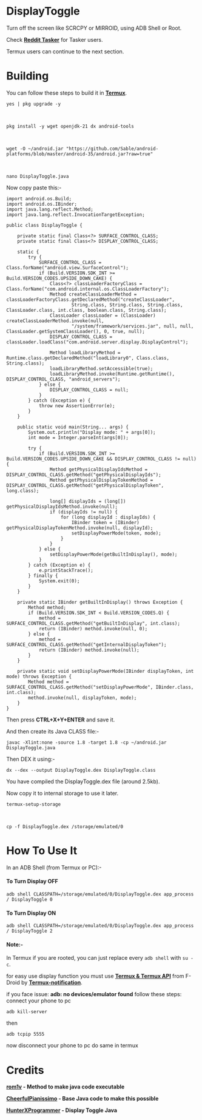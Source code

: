 # DisplayToggle
Turn off the screen like SCRCPY or MIRROID, using ADB Shell or Root.

Check **[Reddit Tasker](https://www.reddit.com/r/tasker/comments/12bcdnj/project_share_turn_display_onoff_dont_disturb/)** for Tasker users.

Termux users can continue to the next section.

# Building
You can follow these steps to build it in **[Termux](https://f-droid.org/repo/com.termux_1020.apk)**.

    yes | pkg upgrade -y

&nbsp;

    pkg install -y wget openjdk-21 dx android-tools

&nbsp;

    wget -O ~/android.jar "https://github.com/Sable/android-platforms/blob/master/android-35/android.jar?raw=true"

&nbsp;

    nano DisplayToggle.java

Now copy paste this:-

```
import android.os.Build;
import android.os.IBinder;
import java.lang.reflect.Method;
import java.lang.reflect.InvocationTargetException;

public class DisplayToggle {

	private static final Class<?> SURFACE_CONTROL_CLASS;
	private static final Class<?> DISPLAY_CONTROL_CLASS;

	static {
		try {
			SURFACE_CONTROL_CLASS = Class.forName("android.view.SurfaceControl");
			if (Build.VERSION.SDK_INT >= Build.VERSION_CODES.UPSIDE_DOWN_CAKE) {
				Class<?> classLoaderFactoryClass = Class.forName("com.android.internal.os.ClassLoaderFactory");
				Method createClassLoaderMethod = classLoaderFactoryClass.getDeclaredMethod("createClassLoader",
						String.class, String.class, String.class, ClassLoader.class, int.class, boolean.class, String.class);
				ClassLoader classLoader = (ClassLoader) createClassLoaderMethod.invoke(null,
						"/system/framework/services.jar", null, null, ClassLoader.getSystemClassLoader(), 0, true, null);
				DISPLAY_CONTROL_CLASS = classLoader.loadClass("com.android.server.display.DisplayControl");

				Method loadLibraryMethod = Runtime.class.getDeclaredMethod("loadLibrary0", Class.class, String.class);
				loadLibraryMethod.setAccessible(true);
				loadLibraryMethod.invoke(Runtime.getRuntime(), DISPLAY_CONTROL_CLASS, "android_servers");
			} else {
				DISPLAY_CONTROL_CLASS = null;
			}
		} catch (Exception e) {
			throw new AssertionError(e);
		}
	}

	public static void main(String... args) {
		System.out.println("Display mode: " + args[0]);
		int mode = Integer.parseInt(args[0]);

		try {
			if (Build.VERSION.SDK_INT >= Build.VERSION_CODES.UPSIDE_DOWN_CAKE && DISPLAY_CONTROL_CLASS != null) {
				Method getPhysicalDisplayIdsMethod = DISPLAY_CONTROL_CLASS.getMethod("getPhysicalDisplayIds");
				Method getPhysicalDisplayTokenMethod = DISPLAY_CONTROL_CLASS.getMethod("getPhysicalDisplayToken", long.class);

				long[] displayIds = (long[]) getPhysicalDisplayIdsMethod.invoke(null);
				if (displayIds != null) {
					for (long displayId : displayIds) {
						IBinder token = (IBinder) getPhysicalDisplayTokenMethod.invoke(null, displayId);
						setDisplayPowerMode(token, mode);
					}
				}
			} else {
				setDisplayPowerMode(getBuiltInDisplay(), mode);
			}
		} catch (Exception e) {
			e.printStackTrace();
		} finally {
			System.exit(0);
		}
	}

	private static IBinder getBuiltInDisplay() throws Exception {
		Method method;
		if (Build.VERSION.SDK_INT < Build.VERSION_CODES.Q) {
			method = SURFACE_CONTROL_CLASS.getMethod("getBuiltInDisplay", int.class);
			return (IBinder) method.invoke(null, 0);
		} else {
			method = SURFACE_CONTROL_CLASS.getMethod("getInternalDisplayToken");
			return (IBinder) method.invoke(null);
		}
	}

	private static void setDisplayPowerMode(IBinder displayToken, int mode) throws Exception {
		Method method = SURFACE_CONTROL_CLASS.getMethod("setDisplayPowerMode", IBinder.class, int.class);
		method.invoke(null, displayToken, mode);
	}
}
```

Then press **CTRL+X+Y+ENTER** and save it.

And then create its Java CLASS file:-

    javac -Xlint:none -source 1.8 -target 1.8 -cp ~/android.jar DisplayToggle.java

Then DEX it using:-

    dx --dex --output DisplayToggle.dex DisplayToggle.class

You have compiled the DisplayToggle.dex file (around 2.5kb).

Now copy it to internal storage to use it later.

    termux-setup-storage

&nbsp;

    cp -f DisplayToggle.dex /storage/emulated/0

# How To Use It

In an ADB Shell (from Termux or PC):-

#### To Turn  Display OFF

    adb shell CLASSPATH=/storage/emulated/0/DisplayToggle.dex app_process / DisplayToggle 0

#### To Turn  Display ON

    adb shell CLASSPATH=/storage/emulated/0/DisplayToggle.dex app_process / DisplayToggle 2

#### Note:-

In Termux if you are rooted, you can just replace every `adb shell` with `su -c`.

for easy use display function you must use **[Termux & Termux API](https://f-droid.org/)** from F-Droid by **[Termux-notification](https://wiki.termux.com/wiki/Termux-notification)**.

if you face issue: **adb: no devices/emulator found**
follow these steps:
connect your phone to pc

	adb kill-server

then

	adb tcpip 5555

now disconnect your phone to pc do same in termux

# Credits

**[rom1v](https://blog.rom1v.com/2018/03/introducing-scrcpy/#run-a-java-main-on-android) - Method to make java code executable**

**[CheerfulPianissimo](https://github.com/Genymobile/scrcpy/issues/2888#issuecomment-1452140829) - Base Java code to make this possible**

**[HunterXProgrammer](https://github.com/HunterXProgrammer/DisplayToggle/tree/main) - Display Toggle Java**
